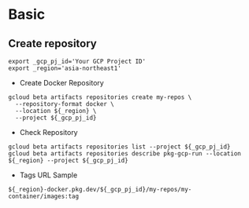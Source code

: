 # Basic

## Create repository


```
export _gcp_pj_id='Your GCP Project ID'
export _region='asia-northeast1'
```

+ Create Docker Repository

```
gcloud beta artifacts repositories create my-repos \
  --repository-format docker \
  --location ${_region} \
  --project ${_gcp_pj_id}
```

+ Check Repository

```
gcloud beta artifacts repositories list --project ${_gcp_pj_id}
gcloud beta artifacts repositories describe pkg-gcp-run --location ${_region} --project ${_gcp_pj_id}
```

+ Tags URL Sample

```
${_region}-docker.pkg.dev/${_gcp_pj_id}/my-repos/my-container/images:tag
```